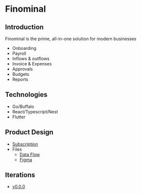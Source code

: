 # Finominal

## Introduction
Finominal is the prime, all-in-one solution for modern businesses

- Onboarding
- Payroll
- Inflows & outflows
- Invoice & Expenses
- Approvals
- Budgets
- Reports

## Technologies
- Go/Buffalo
- React/Typescript/Nest
- Flutter

## Product Design
- [Subscription](./product/subscription.md)
- Files
    - [Data Flow](./files/data-flow.png)
    - [Figma](https://www.figma.com/file/PJxef0tAmwFwF5KC2YkTmR/Finominal?node-id=2%3A415)

## Iterations
- [v0.0.0](./iterations/v0.md)
